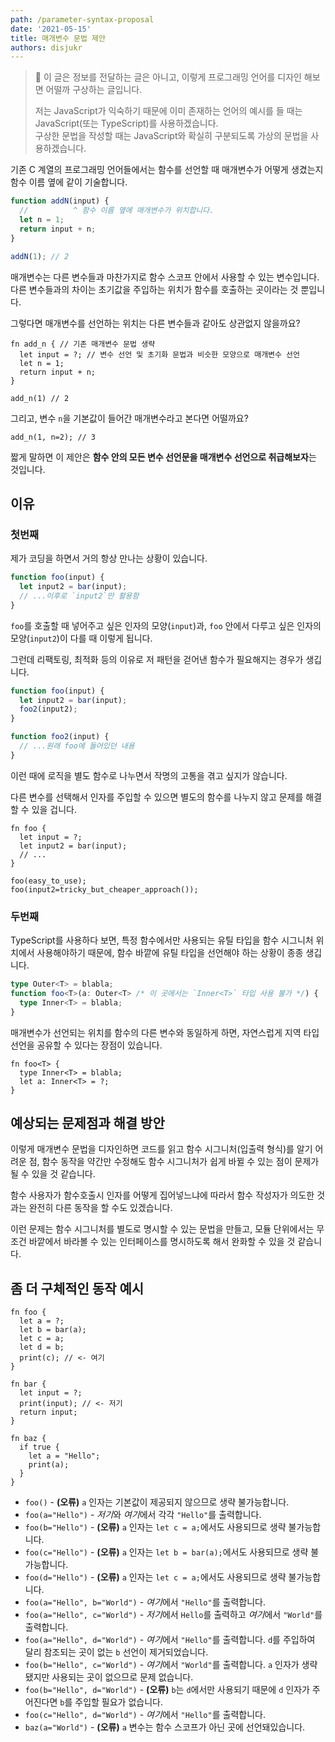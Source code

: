 ```yaml
---
path: /parameter-syntax-proposal
date: '2021-05-15'
title: 매개변수 문법 제안
authors: disjukr
---
```


> 📝 이 글은 정보를 전달하는 글은 아니고, 이렇게 프로그래밍 언어를 디자인 해보면 어떨까 구상하는 글입니다.
>
> 저는 JavaScript가 익숙하기 때문에 이미 존재하는 언어의 예시를 들 때는 JavaScript(또는 TypeScript)를 사용하겠습니다.\
> 구상한 문법을 작성할 때는 JavaScript와 확실히 구분되도록 가상의 문법을 사용하겠습니다.

기존 C 계열의 프로그래밍 언어들에서는 함수를 선언할 때 매개변수가 어떻게 생겼는지 함수 이름 옆에 같이 기술합니다.
```js
function addN(input) {
  //          ^ 함수 이름 옆에 매개변수가 위치합니다.
  let n = 1;
  return input + n;
}

addN(1); // 2
```

매개변수는 다른 변수들과 마찬가지로 함수 스코프 안에서 사용할 수 있는 변수입니다.\
다른 변수들과의 차이는 초기값을 주입하는 위치가 함수를 호출하는 곳이라는 것 뿐입니다.

그렇다면 매개변수를 선언하는 위치는 다른 변수들과 같아도 상관없지 않을까요?
```
fn add_n { // 기존 매개변수 문법 생략
  let input = ?; // 변수 선언 및 초기화 문법과 비슷한 모양으로 매개변수 선언
  let n = 1;
  return input + n;
}

add_n(1) // 2
```

그리고, 변수 `n`을 기본값이 들어간 매개변수라고 본다면 어떨까요?

```
add_n(1, n=2); // 3
```

짧게 말하면 이 제안은 **함수 안의 모든 변수 선언문을 매개변수 선언으로 취급해보자**는 것입니다.


## 이유

### 첫번째
제가 코딩을 하면서 거의 항상 만나는 상황이 있습니다.
```js
function foo(input) {
  let input2 = bar(input);
  // ...이후로 `input2`만 활용함
}
```
`foo`를 호출할 때 넣어주고 싶은 인자의 모양(`input`)과,
`foo` 안에서 다루고 싶은 인자의 모양(`input2`)이 다를 때 이렇게 됩니다.

그런데 리팩토링, 최적화 등의 이유로 저 패턴을 걷어낸 함수가 필요해지는 경우가 생깁니다.
```js
function foo(input) {
  let input2 = bar(input);
  foo2(input2);
}

function foo2(input) {
  // ...원래 foo에 들어있던 내용
}
```

이런 때에 로직을 별도 함수로 나누면서 작명의 고통을 겪고 싶지가 않습니다.

다른 변수를 선택해서 인자를 주입할 수 있으면 별도의 함수를 나누지 않고 문제를 해결할 수 있을 겁니다.
```
fn foo {
  let input = ?;
  let input2 = bar(input);
  // ...
}

foo(easy_to_use);
foo(input2=tricky_but_cheaper_approach());
```

### 두번째

TypeScript를 사용하다 보면, 특정 함수에서만 사용되는 유틸 타입을
함수 시그니처 위치에서 사용해야하기 때문에,
함수 바깥에 유틸 타입을 선언해야 하는 상황이 종종 생깁니다.
```ts
type Outer<T> = blabla;
function foo<T>(a: Outer<T> /* 이 곳에서는 `Inner<T>` 타입 사용 불가 */) {
  type Inner<T> = blabla;
}
```

매개변수가 선언되는 위치를 함수의 다른 변수와 동일하게 하면,
자연스럽게 지역 타입 선언을 공유할 수 있다는 장점이 있습니다.
```
fn foo<T> {
  type Inner<T> = blabla;
  let a: Inner<T> = ?;
}
```


## 예상되는 문제점과 해결 방안

이렇게 매개변수 문법을 디자인하면 코드를 읽고 함수 시그니처(입출력 형식)를 알기 어려운 점,
함수 동작을 약간만 수정해도 함수 시그니처가 쉽게 바뀔 수 있는 점이 문제가 될 수 있을 것 같습니다.

함수 사용자가 함수호출시 인자를 어떻게 집어넣느냐에 따라서
함수 작성자가 의도한 것과는 완전히 다른 동작을 할 수도 있겠습니다.

이런 문제는 함수 시그니처를 별도로 명시할 수 있는 문법을 만들고, 모듈 단위에서는 무조건
바깥에서 바라볼 수 있는 인터페이스를 명시하도록 해서 완화할 수 있을 것 같습니다.


## 좀 더 구체적인 동작 예시

```
fn foo {
  let a = ?;
  let b = bar(a);
  let c = a;
  let d = b;
  print(c); // <- 여기
}

fn bar {
  let input = ?;
  print(input); // <- 저기
  return input;
}

fn baz {
  if true {
    let a = "Hello";
    print(a);
  }
}
```

- `foo()` - **(오류)** `a` 인자는 기본값이 제공되지 않으므로 생략 불가능합니다.
- `foo(a="Hello")` - *저기*와 *여기*에서 각각 `"Hello"`를 출력합니다.
- `foo(b="Hello")` - **(오류)** `a` 인자는 `let c = a;`에서도 사용되므로 생략 불가능합니다.
- `foo(c="Hello")` - **(오류)** `a` 인자는 `let b = bar(a);`에서도 사용되므로 생략 불가능합니다.
- `foo(d="Hello")` - **(오류)** `a` 인자는 `let c = a;`에서도 사용되므로 생략 불가능합니다.
- `foo(a="Hello", b="World")` - *여기*에서 `"Hello"`를 출력합니다.
- `foo(a="Hello", c="World")` - *저기*에서 `Hello`를 출력하고 *여기*에서 `"World"`를 출력합니다.
- `foo(a="Hello", d="World")` - *여기*에서 `"Hello"`를 출력합니다. `d`를 주입하여 달리 참조되는 곳이 없는 `b` 선언이 제거되었습니다.
- `foo(b="Hello", c="World")` - *여기*에서 `"World"`를 출력합니다. `a` 인자가 생략됐지만 사용되는 곳이 없으므로 문제 없습니다.
- `foo(b="Hello", d="World")` - **(오류)** `b`는 `d`에서만 사용되기 때문에 `d` 인자가 주어진다면 `b`를 주입할 필요가 없습니다.
- `foo(c="Hello", d="World")` - *여기*에서 `"Hello"`를 출력합니다.
- `baz(a="World")` - **(오류)** `a` 변수는 함수 스코프가 아닌 곳에 선언돼있습니다.
